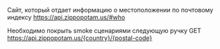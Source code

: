 Cайт, который отдает информацию о местоположении по почтовому индексу
https://api.zippopotam.us/#who

Необходимо покрыть smoke сценариями следующую ручку
GET https://api.zippopotam.us/{country}/{postal-code}
